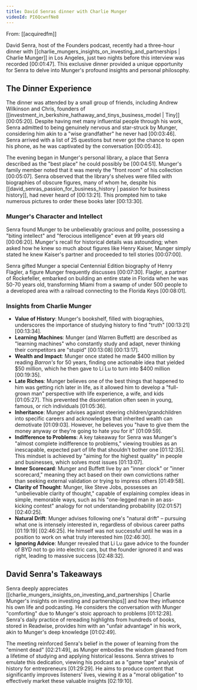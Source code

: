 ```yaml
---
title: David Senras dinner with Charlie Munger
videoId: PI6QcwnfNe8
---
```


From: [[acquiredfm]] <br/> 

David Senra, host of the Founders podcast, recently had a three-hour dinner with [[charlie_mungers_insights_on_investing_and_partnerships | Charlie Munger]] in Los Angeles, just two nights before this interview was recorded <a class="yt-timestamp" data-t="00:01:47">[00:01:47]</a>. This exclusive dinner provided a unique opportunity for Senra to delve into Munger's profound insights and personal philosophy.

## The Dinner Experience

The dinner was attended by a small group of friends, including Andrew Wilkinson and Chris, founders of [[investment_in_berkshire_hathaway_and_tinys_business_model | Tiny]] <a class="yt-timestamp" data-t="00:05:20">[00:05:20]</a>. Despite having met many influential people through his work, Senra admitted to being genuinely nervous and star-struck by Munger, considering him akin to a "wise grandfather" he never had <a class="yt-timestamp" data-t="00:03:46">[00:03:46]</a>. Senra arrived with a list of 25 questions but never got the chance to open his phone, as he was captivated by the conversation <a class="yt-timestamp" data-t="00:05:43">[00:05:43]</a>.

The evening began in Munger's personal library, a place that Senra described as the "best place" he could possibly be <a class="yt-timestamp" data-t="00:04:51">[00:04:51]</a>. Munger's family member noted that it was merely the "front room" of his collection <a class="yt-timestamp" data-t="00:05:07">[00:05:07]</a>. Senra observed that the library's shelves were filled with biographies of obscure figures, many of whom he, despite his [[david_senras_passion_for_business_history | passion for business history]], had never heard of <a class="yt-timestamp" data-t="00:13:21">[00:13:21]</a>. This prompted him to take numerous pictures to order these books later <a class="yt-timestamp" data-t="00:13:30">[00:13:30]</a>.

### Munger's Character and Intellect
Senra found Munger to be unbelievably gracious and polite, possessing a "biting intellect" and "ferocious intelligence" even at 99 years old <a class="yt-timestamp" data-t="00:06:20">[00:06:20]</a>. Munger's recall for historical details was astounding; when asked how he knew so much about figures like Henry Kaiser, Munger simply stated he knew Kaiser's partner and proceeded to tell stories <a class="yt-timestamp" data-t="00:07:00">[00:07:00]</a>.

Senra gifted Munger a special Centennial Edition biography of Henry Flagler, a figure Munger frequently discusses <a class="yt-timestamp" data-t="00:07:30">[00:07:30]</a>. Flagler, a partner of Rockefeller, embarked on building an entire state in Florida when he was 50-70 years old, transforming Miami from a swamp of under 500 people to a developed area with a railroad connecting to the Florida Keys <a class="yt-timestamp" data-t="00:08:01">[00:08:01]</a>.

### Insights from Charlie Munger
*   **Value of History**: Munger's bookshelf, filled with biographies, underscores the importance of studying history to find "truth" <a class="yt-timestamp" data-t="00:13:21">[00:13:21]</a> <a class="yt-timestamp" data-t="00:13:34">[00:13:34]</a>.
*   **Learning Machines**: Munger (and Warren Buffett) are described as "learning machines" who constantly study and adapt, never thinking their competitors are "stupid" <a class="yt-timestamp" data-t="00:13:08">[00:13:08]</a> <a class="yt-timestamp" data-t="00:13:17">[00:13:17]</a>.
*   **Wealth and Impact**: Munger once stated he made $400 million by reading *Barron's* for 50 years, finding one actionable idea that yielded $50 million, which he then gave to Li Lu to turn into $400 million <a class="yt-timestamp" data-t="00:19:35">[00:19:35]</a>.
*   **Late Riches**: Munger believes one of the best things that happened to him was getting rich later in life, as it allowed him to develop a "full-grown man" perspective with life experience, a wife, and kids <a class="yt-timestamp" data-t="01:05:27">[01:05:27]</a>. This prevented the disorientation often seen in young, famous, or rich individuals <a class="yt-timestamp" data-t="01:05:36">[01:05:36]</a>.
*   **Inheritance**: Munger advises against steering children/grandchildren into specific careers and acknowledges that inherited wealth can demotivate <a class="yt-timestamp" data-t="01:09:03">[01:09:03]</a>. However, he believes you "have to give them the money anyway or they're going to hate you for it" <a class="yt-timestamp" data-t="01:09:59">[01:09:59]</a>.
*   **Indifference to Problems**: A key takeaway for Senra was Munger's "almost complete indifference to problems," viewing troubles as an inescapable, expected part of life that shouldn't bother one <a class="yt-timestamp" data-t="01:12:35">[01:12:35]</a>. This mindset is achieved by "aiming for the highest quality" in people and businesses, which solves most issues <a class="yt-timestamp" data-t="01:13:07">[01:13:07]</a>.
*   **Inner Scorecard**: Munger and Buffett live by an "inner clock" or "inner scorecard," meaning they act based on their own convictions rather than seeking external validation or trying to impress others <a class="yt-timestamp" data-t="01:49:58">[01:49:58]</a>.
*   **Clarity of Thought**: Munger, like Steve Jobs, possesses an "unbelievable clarity of thought," capable of explaining complex ideas in simple, memorable ways, such as his "one-legged man in an ass-kicking contest" analogy for not understanding probability <a class="yt-timestamp" data-t="02:01:57">[02:01:57]</a> <a class="yt-timestamp" data-t="02:40:25">[02:40:25]</a>.
*   **Natural Drift**: Munger advises following one's "natural drift" – pursuing what one is intensely interested in, regardless of obvious career paths <a class="yt-timestamp" data-t="01:19:19">[01:19:19]</a> <a class="yt-timestamp" data-t="02:46:25">[02:46:25]</a>. He himself was not successful until he was in a position to work on what truly interested him <a class="yt-timestamp" data-t="02:46:30">[02:46:30]</a>.
*   **Ignoring Advice**: Munger revealed that Li Lu gave advice to the founder of BYD not to go into electric cars, but the founder ignored it and was right, leading to massive success <a class="yt-timestamp" data-t="02:48:32">[02:48:32]</a>.

## David Senra's Takeaways
Senra deeply appreciates [[charlie_mungers_insights_on_investing_and_partnerships | Charlie Munger's insights on investing and partnerships]] and how they influence his own life and podcasting. He considers the conversation with Munger "comforting" due to Munger's stoic approach to problems <a class="yt-timestamp" data-t="01:12:28">[01:12:28]</a>. Senra's daily practice of rereading highlights from hundreds of books, stored in Readwise, provides him with an "unfair advantage" in his work, akin to Munger's deep knowledge <a class="yt-timestamp" data-t="01:02:49">[01:02:49]</a>.

The meeting reinforced Senra's belief in the power of learning from the "eminent dead" <a class="yt-timestamp" data-t="02:21:49">[02:21:49]</a>, as Munger embodies the wisdom gleaned from a lifetime of studying and applying historical lessons. Senra strives to emulate this dedication, viewing his podcast as a "game tape" analysis of history for entrepreneurs <a class="yt-timestamp" data-t="01:29:29">[01:29:29]</a>. He aims to produce content that significantly improves listeners' lives, viewing it as a "moral obligation" to effectively market these valuable insights <a class="yt-timestamp" data-t="02:19:10">[02:19:10]</a>.